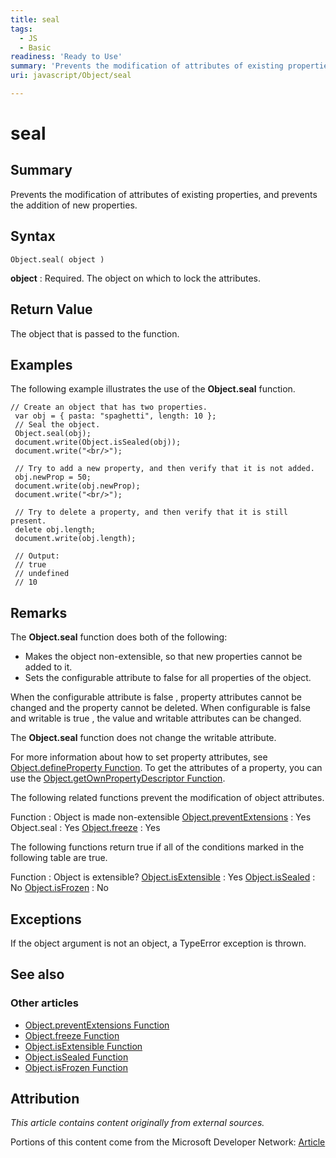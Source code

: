 ```yaml
---
title: seal
tags:
  - JS
  - Basic
readiness: 'Ready to Use'
summary: 'Prevents the modification of attributes of existing properties, and prevents the addition of new properties.'
uri: javascript/Object/seal

---
```

# seal

## Summary

Prevents the modification of attributes of existing properties, and prevents the addition of new properties.

## Syntax

    Object.seal( object )

**object**
:   Required. The object on which to lock the attributes.

## Return Value

The object that is passed to the function.

## Examples

The following example illustrates the use of the **Object.seal** function.

``` {.js}
// Create an object that has two properties.
 var obj = { pasta: "spaghetti", length: 10 };
 // Seal the object.
 Object.seal(obj);
 document.write(Object.isSealed(obj));
 document.write("<br/>");

 // Try to add a new property, and then verify that it is not added.
 obj.newProp = 50;
 document.write(obj.newProp);
 document.write("<br/>");

 // Try to delete a property, and then verify that it is still present.
 delete obj.length;
 document.write(obj.length);

 // Output:
 // true
 // undefined
 // 10
```

## Remarks

The **Object.seal** function does both of the following:

-   Makes the object non-extensible, so that new properties cannot be added to it.
-   Sets the configurable attribute to false for all properties of the object.

When the configurable attribute is false , property attributes cannot be changed and the property cannot be deleted. When configurable is false and writable is true , the value and writable attributes can be changed.

The **Object.seal** function does not change the writable attribute.

For more information about how to set property attributes, see [Object.defineProperty Function](/javascript/Object/defineProperty). To get the attributes of a property, you can use the [Object.getOwnPropertyDescriptor Function](/javascript/Object/getOwnPropertyDescriptor).

The following related functions prevent the modification of object attributes.

Function
:   Object is made non-extensible
[Object.preventExtensions](/javascript/Object/preventExtensions)
:   Yes
Object.seal
:   Yes
[Object.freeze](/javascript/Object/freeze)
:   Yes

The following functions return true if all of the conditions marked in the following table are true.

Function
:   Object is extensible?
[Object.isExtensible](/javascript/Object/isExtensible)
:   Yes
[Object.isSealed](/javascript/Object/isSealed)
:   No
[Object.isFrozen](/javascript/Object/isFrozen)
:   No

## Exceptions

If the object argument is not an object, a TypeError exception is thrown.

## See also

### Other articles

-   [Object.preventExtensions Function](/javascript/Object/preventExtensions)
-   [Object.freeze Function](/javascript/Object/freeze)
-   [Object.isExtensible Function](/javascript/Object/isExtensible)
-   [Object.isSealed Function](/javascript/Object/isSealed)
-   [Object.isFrozen Function](/javascript/Object/isFrozen)

## Attribution

*This article contains content originally from external sources.*

Portions of this content come from the Microsoft Developer Network: [Article](http://msdn.microsoft.com/en-us/library/ie/ff806192(v=vs.94).aspx)


